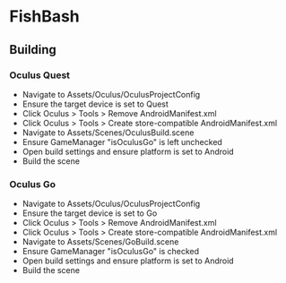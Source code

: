# FishBash

## Building

### Oculus Quest 

- Navigate to Assets/Oculus/OculusProjectConfig
- Ensure the target device is set to Quest
- Click Oculus > Tools > Remove AndroidManifest.xml
- Click Oculus > Tools > Create store-compatible AndroidManifest.xml
- Navigate to Assets/Scenes/OculusBuild.scene
- Ensure GameManager "isOculusGo" is left unchecked
- Open build settings and ensure platform is set to Android
- Build the scene

### Oculus Go 

- Navigate to Assets/Oculus/OculusProjectConfig
- Ensure the target device is set to Go
- Click Oculus > Tools > Remove AndroidManifest.xml
- Click Oculus > Tools > Create store-compatible AndroidManifest.xml
- Navigate to Assets/Scenes/GoBuild.scene
- Ensure GameManager "isOculusGo" is checked
- Open build settings and ensure platform is set to Android
- Build the scene